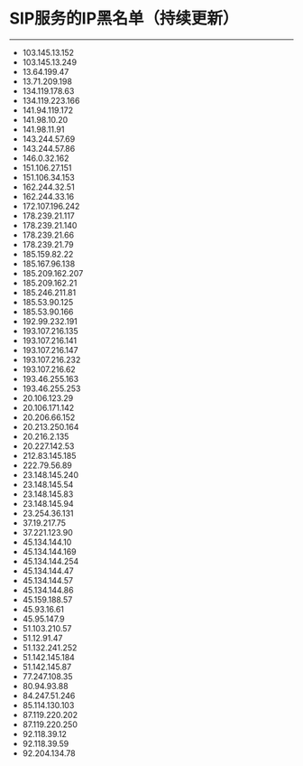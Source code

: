 # SIP服务的IP黑名单（持续更新）

---

- 103.145.13.152
- 103.145.13.249
- 13.64.199.47
- 13.71.209.198
- 134.119.178.63
- 134.119.223.166
- 141.94.119.172
- 141.98.10.20
- 141.98.11.91
- 143.244.57.69
- 143.244.57.86
- 146.0.32.162
- 151.106.27.151
- 151.106.34.153
- 162.244.32.51
- 162.244.33.16
- 172.107.196.242
- 178.239.21.117
- 178.239.21.140
- 178.239.21.66
- 178.239.21.79
- 185.159.82.22
- 185.167.96.138
- 185.209.162.207
- 185.209.162.21
- 185.246.211.81
- 185.53.90.125
- 185.53.90.166
- 192.99.232.191
- 193.107.216.135
- 193.107.216.141
- 193.107.216.147
- 193.107.216.232
- 193.107.216.62
- 193.46.255.163
- 193.46.255.253
- 20.106.123.29
- 20.106.171.142
- 20.206.66.152
- 20.213.250.164
- 20.216.2.135
- 20.227.142.53
- 212.83.145.185
- 222.79.56.89
- 23.148.145.240
- 23.148.145.54
- 23.148.145.83
- 23.148.145.94
- 23.254.36.131
- 37.19.217.75
- 37.221.123.90
- 45.134.144.10
- 45.134.144.169
- 45.134.144.254
- 45.134.144.47
- 45.134.144.57
- 45.134.144.86
- 45.159.188.57
- 45.93.16.61
- 45.95.147.9
- 51.103.210.57
- 51.12.91.47
- 51.132.241.252
- 51.142.145.184
- 51.142.145.87
- 77.247.108.35
- 80.94.93.88
- 84.247.51.246
- 85.114.130.103
- 87.119.220.202
- 87.119.220.250
- 92.118.39.12
- 92.118.39.59
- 92.204.134.78

